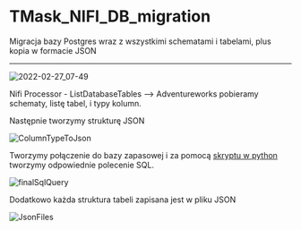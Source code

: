 # TMask_NIFI_DB_migration
Migracja bazy Postgres wraz z wszystkimi schematami i tabelami, plus kopia w formacie JSON


---------



![2022-02-27_07-49](https://user-images.githubusercontent.com/75216446/155878749-c114b1f3-8a97-4c5a-8e98-8014398cc1f7.png)


Nifi Processor - ListDatabaseTables --> Adventureworks pobieramy schematy, listę tabel, i typy kolumn. 

Następnie tworzymy strukturę JSON



![ColumnTypeToJson](https://user-images.githubusercontent.com/75216446/155878912-8941433e-f861-4284-98b6-91989900f91a.png)


Tworzymy połączenie do bazy zapasowej i za pomocą [skryptu w python](https://github.com/TMaskpl/TMask_NIFI_DB_Postgres_Migration/blob/main/create_postgres_schema_and_tables_with_json.py) tworzymy odpowiednie polecenie SQL.

![finalSqlQuery](https://user-images.githubusercontent.com/75216446/155878950-40dd5ec9-cd03-4e29-98b9-0fb198e611a1.png)


Dodatkowo każda struktura tabeli zapisana jest w pliku JSON


![JsonFiles](https://user-images.githubusercontent.com/75216446/155878966-ad8ce714-a42e-4582-9dbe-0eec93faa8d0.png)
